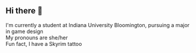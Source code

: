 ## Hi there 👋

I'm currently a student at Indiana University Bloomington, pursuing a major in game design <br/>
My pronouns are she/her <br/>
Fun fact, I have a Skyrim tattoo <br/>
